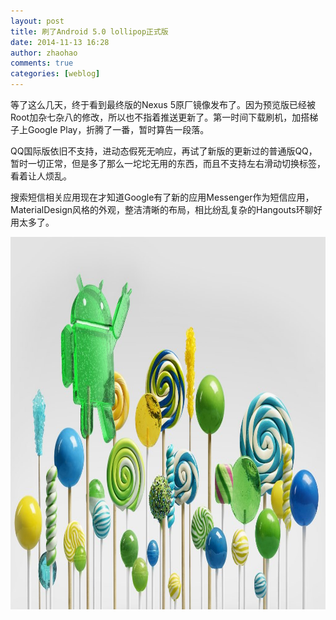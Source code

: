 ```yaml
---
layout: post
title: 刷了Android 5.0 lollipop正式版
date: 2014-11-13 16:28
author: zhaohao
comments: true
categories: [weblog]
---
```

等了这么几天，终于看到最终版的Nexus 5原厂镜像发布了。因为预览版已经被Root加杂七杂八的修改，所以也不指着推送更新了。第一时间下载刷机，加搭梯子上Google Play，折腾了一番，暂时算告一段落。

QQ国际版依旧不支持，进动态假死无响应，再试了新版的更新过的普通版QQ，暂时一切正常，但是多了那么一坨坨无用的东西，而且不支持左右滑动切换标签，看着让人烦乱。

搜索短信相关应用现在才知道Google有了新的应用Messenger作为短信应用，MaterialDesign风格的外观，整洁清晰的布局，相比纷乱复杂的Hangouts环聊好用太多了。

<a href="/Resource/lollipop.jpg"><img src="/Resource/lollipop.jpg" alt="lollipop" width="1024" height="596" class="alignnone size-large wp-image-818" /></a>
